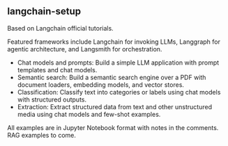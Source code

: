 ## langchain-setup

Based on Langchain official tutorials. 

Featured frameworks include Langchain for invoking LLMs, Langgraph for agentic architecture, and Langsmith for orchestration. 

- Chat models and prompts: Build a simple LLM application with prompt templates and chat models.
- Semantic search: Build a semantic search engine over a PDF with document loaders, embedding models, and vector stores.
- Classification: Classify text into categories or labels using chat models with structured outputs.
- Extraction: Extract structured data from text and other unstructured media using chat models and few-shot examples.

All examples are in Jupyter Notebook format with notes in the comments. RAG examples to come.
